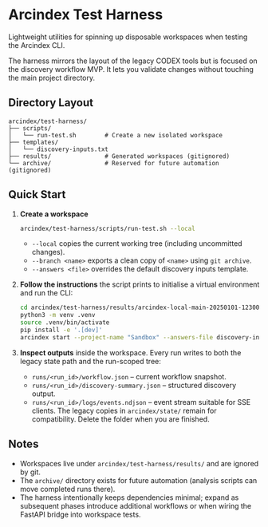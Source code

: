 # Arcindex Test Harness

Lightweight utilities for spinning up disposable workspaces when testing the Arcindex CLI.

The harness mirrors the layout of the legacy CODEX tools but is focused on the discovery
workflow MVP. It lets you validate changes without touching the main project directory.

## Directory Layout

```
arcindex/test-harness/
├── scripts/
│   └── run-test.sh        # Create a new isolated workspace
├── templates/
│   └── discovery-inputs.txt
├── results/               # Generated workspaces (gitignored)
└── archive/               # Reserved for future automation (gitignored)
```

## Quick Start

1. **Create a workspace**

   ```bash
   arcindex/test-harness/scripts/run-test.sh --local
   ```

   - `--local` copies the current working tree (including uncommitted changes).
   - `--branch <name>` exports a clean copy of `<name>` using `git archive`.
   - `--answers <file>` overrides the default discovery inputs template.

2. **Follow the instructions** the script prints to initialise a virtual environment and run the CLI:

   ```bash
   cd arcindex/test-harness/results/arcindex-local-main-20250101-123000
   python3 -m venv .venv
   source .venv/bin/activate
   pip install -e '.[dev]'
   arcindex start --project-name "Sandbox" --answers-file discovery-inputs.txt --elicitation-choice 1
   ```

3. **Inspect outputs** inside the workspace. Every run writes to both the legacy state path and the run-scoped tree:
   - `runs/<run_id>/workflow.json` – current workflow snapshot.
   - `runs/<run_id>/discovery-summary.json` – structured discovery output.
   - `runs/<run_id>/logs/events.ndjson` – event stream suitable for SSE clients.
   The legacy copies in `arcindex/state/` remain for compatibility. Delete the folder when you are finished.

## Notes

- Workspaces live under `arcindex/test-harness/results/` and are ignored by git.
- The `archive/` directory exists for future automation (analysis scripts can move completed runs there).
- The harness intentionally keeps dependencies minimal; expand as subsequent phases introduce additional workflows or when wiring the FastAPI bridge into workspace tests.
